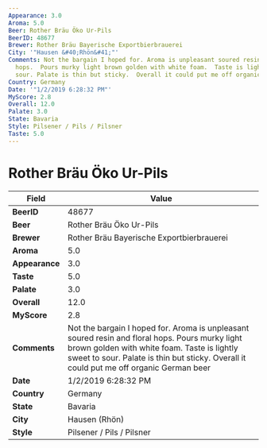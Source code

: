 ```yaml
---
Appearance: 3.0
Aroma: 5.0
Beer: Rother Bräu Öko Ur-Pils
BeerID: 48677
Brewer: Rother Bräu Bayerische Exportbierbrauerei
City: '"Hausen &#40;Rhön&#41;"'
Comments: Not the bargain I hoped for. Aroma is unpleasant soured resin and floral
  hops.  Pours murky light brown golden with white foam.  Taste is lightly sweet to
  sour. Palate is thin but sticky.  Overall it could put me off organic German beer
Country: Germany
Date: '"1/2/2019 6:28:32 PM"'
MyScore: 2.8
Overall: 12.0
Palate: 3.0
State: Bavaria
Style: Pilsener / Pils / Pilsner
Taste: 5.0
---
```


# Rother Bräu Öko Ur-Pils

| Field         | Value |
|---------------|-------|
| **BeerID** | 48677 |
| **Beer** | Rother Bräu Öko Ur-Pils |
| **Brewer** | Rother Bräu Bayerische Exportbierbrauerei |
| **Aroma** | 5.0 |
| **Appearance** | 3.0 |
| **Taste** | 5.0 |
| **Palate** | 3.0 |
| **Overall** | 12.0 |
| **MyScore** | 2.8 |
| **Comments** | Not the bargain I hoped for. Aroma is unpleasant soured resin and floral hops.  Pours murky light brown golden with white foam.  Taste is lightly sweet to sour. Palate is thin but sticky.  Overall it could put me off organic German beer |
| **Date** | 1/2/2019 6:28:32 PM |
| **Country** | Germany |
| **State** | Bavaria |
| **City** | Hausen &#40;Rhön&#41; |
| **Style** | Pilsener / Pils / Pilsner |
